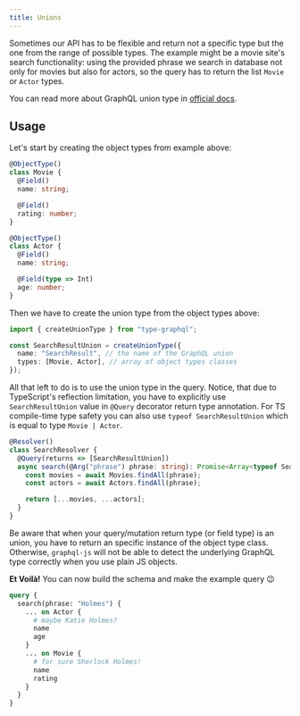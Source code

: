 ```yaml
---
title: Unions
---
```


Sometimes our API has to be flexible and return not a specific type but the one from the range of possible types. The example might be a movie site's search functionality: using the provided phrase we search in database not only for movies but also for actors, so the query has to return the list `Movie` or `Actor` types.

You can read more about GraphQL union type in [official docs](http://graphql.org/learn/schema/#union-types).

## Usage

Let's start by creating the object types from example above:

```typescript
@ObjectType()
class Movie {
  @Field()
  name: string;

  @Field()
  rating: number;
}
```

```typescript
@ObjectType()
class Actor {
  @Field()
  name: string;

  @Field(type => Int)
  age: number;
}
```

Then we have to create the union type from the object types above:

```typescript
import { createUnionType } from "type-graphql";

const SearchResultUnion = createUnionType({
  name: "SearchResult", // the name of the GraphQL union
  types: [Movie, Actor], // array of object types classes
});
```

All that left to do is to use the union type in the query.
Notice, that due to TypeScript's reflection limitation, you have to explicitly use `SearchResultUnion` value in `@Query` decorator return type annotation.
For TS compile-time type safety you can also use `typeof SearchResultUnion` which is equal to type `Movie | Actor`.

```typescript
@Resolver()
class SearchResolver {
  @Query(returns => [SearchResultUnion])
  async search(@Arg("phrase") phrase: string): Promise<Array<typeof SearchResultUnion>> {
    const movies = await Movies.findAll(phrase);
    const actors = await Actors.findAll(phrase);

    return [...movies, ...actors];
  }
}
```

Be aware that when your query/mutation return type (or field type) is an union, you have to return an specific instance of the object type class. Otherwise, `graphql-js` will not be able to detect the underlying GraphQL type correctly when you use plain JS objects.

**Et Voilà!** You can now build the schema and make the example query 😉

```graphql
query {
  search(phrase: "Holmes") {
    ... on Actor {
      # maybe Katie Holmes?
      name
      age
    }
    ... on Movie {
      # for sure Sherlock Holmes!
      name
      rating
    }
  }
}
```
